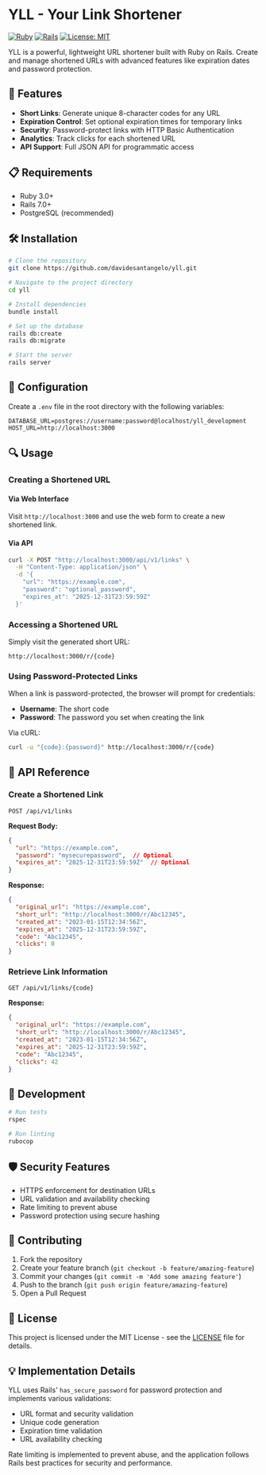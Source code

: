 # YLL - Your Link Shortener

[![Ruby](https://img.shields.io/badge/Ruby-3.2.0-red)](https://www.ruby-lang.org/)
[![Rails](https://img.shields.io/badge/Rails-7.0.0-red)](https://rubyonrails.org/)
[![License: MIT](https://img.shields.io/badge/License-MIT-yellow.svg)](https://opensource.org/licenses/MIT)

YLL is a powerful, lightweight URL shortener built with Ruby on Rails. Create and manage shortened URLs with advanced features like expiration dates and password protection.

## 🚀 Features

- **Short Links**: Generate unique 8-character codes for any URL
- **Expiration Control**: Set optional expiration times for temporary links
- **Security**: Password-protect links with HTTP Basic Authentication
- **Analytics**: Track clicks for each shortened URL
- **API Support**: Full JSON API for programmatic access

## 📋 Requirements

- Ruby 3.0+
- Rails 7.0+
- PostgreSQL (recommended)

## 🛠️ Installation

```bash
# Clone the repository
git clone https://github.com/davidesantangelo/yll.git

# Navigate to the project directory
cd yll

# Install dependencies
bundle install

# Set up the database
rails db:create
rails db:migrate

# Start the server
rails server
```

## 📝 Configuration

Create a `.env` file in the root directory with the following variables:

```
DATABASE_URL=postgres://username:password@localhost/yll_development
HOST_URL=http://localhost:3000
```

## 🔍 Usage

### Creating a Shortened URL

#### Via Web Interface
Visit `http://localhost:3000` and use the web form to create a new shortened link.

#### Via API
```bash
curl -X POST "http://localhost:3000/api/v1/links" \
  -H "Content-Type: application/json" \
  -d '{
    "url": "https://example.com",
    "password": "optional_password",
    "expires_at": "2025-12-31T23:59:59Z"
  }'
```

### Accessing a Shortened URL

Simply visit the generated short URL:
```
http://localhost:3000/r/{code}
```

### Using Password-Protected Links

When a link is password-protected, the browser will prompt for credentials:
- **Username**: The short code
- **Password**: The password you set when creating the link

Via cURL:
```bash
curl -u "{code}:{password}" http://localhost:3000/r/{code}
```

## 🔌 API Reference

### Create a Shortened Link

```http
POST /api/v1/links
```

**Request Body:**
```json
{
  "url": "https://example.com",
  "password": "mysecurepassword",  // Optional
  "expires_at": "2025-12-31T23:59:59Z"  // Optional
}
```

**Response:**
```json
{
  "original_url": "https://example.com",
  "short_url": "http://localhost:3000/r/Abc12345",
  "created_at": "2023-01-15T12:34:56Z",
  "expires_at": "2025-12-31T23:59:59Z",
  "code": "Abc12345",
  "clicks": 0
}
```

### Retrieve Link Information

```http
GET /api/v1/links/{code}
```

**Response:**
```json
{
  "original_url": "https://example.com",
  "short_url": "http://localhost:3000/r/Abc12345",
  "created_at": "2023-01-15T12:34:56Z",
  "expires_at": "2025-12-31T23:59:59Z",
  "code": "Abc12345",
  "clicks": 42
}
```

## 🧪 Development

```bash
# Run tests
rspec

# Run linting
rubocop
```

## 🛡️ Security Features

- HTTPS enforcement for destination URLs
- URL validation and availability checking
- Rate limiting to prevent abuse
- Password protection using secure hashing

## 🤝 Contributing

1. Fork the repository
2. Create your feature branch (`git checkout -b feature/amazing-feature`)
3. Commit your changes (`git commit -m 'Add some amazing feature'`)
4. Push to the branch (`git push origin feature/amazing-feature`)
5. Open a Pull Request

## 📄 License

This project is licensed under the MIT License - see the [LICENSE](LICENSE) file for details.

## 💡 Implementation Details

YLL uses Rails' `has_secure_password` for password protection and implements various validations:

- URL format and security validation
- Unique code generation
- Expiration time validation
- URL availability checking

Rate limiting is implemented to prevent abuse, and the application follows Rails best practices for security and performance.